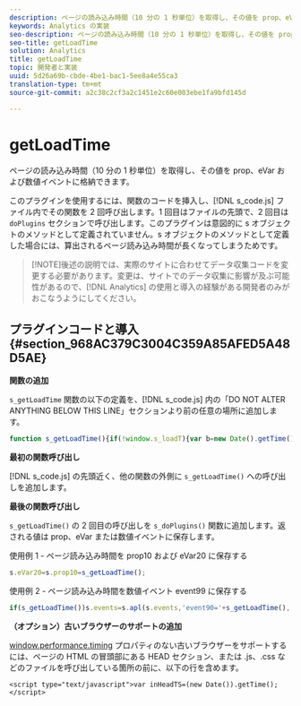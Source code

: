 ```yaml
---
description: ページの読み込み時間（10 分の 1 秒単位）を取得し、その値を prop、eVar および数値イベントに格納できます。
keywords: Analytics の実装
seo-description: ページの読み込み時間（10 分の 1 秒単位）を取得し、その値を prop、eVar および数値イベントに格納できます。
seo-title: getLoadTime
solution: Analytics
title: getLoadTime
topic: 開発者と実装
uuid: 5d26a69b-cbde-4be1-bac1-5ee8a4e55ca3
translation-type: tm+mt
source-git-commit: a2c38c2cf3a2c1451e2c60e003ebe1fa9bfd145d

---
```



# getLoadTime

ページの読み込み時間（10 分の 1 秒単位）を取得し、その値を prop、eVar および数値イベントに格納できます。

このプラグインを使用するには、関数のコードを挿入し、[!DNL s_code.js] ファイル内でその関数を 2 回呼び出します。1 回目はファイルの先頭で、2 回目は `doPlugins` セクションで呼び出します。このプラグインは意図的に s オブジェクトのメソッドとして定義されていません。s オブジェクトのメソッドとして定義した場合には、算出されるページ読み込み時間が長くなってしまうためです。

> [!NOTE]後述の説明では、実際のサイトに合わせてデータ収集コードを変更する必要があります。変更は、サイトでのデータ収集に影響が及ぶ可能性があるので、[!DNL Analytics] の使用と導入の経験がある開発者のみがおこなうようにしてください。

## プラグインコードと導入 {#section_968AC379C3004C359A85AFED5A48D5AE}

**関数の追加**

`s_getLoadTime` 関数の以下の定義を、[!DNL s_code.js] 内の「DO NOT ALTER ANYTHING BELOW THIS LINE」セクションより前の任意の場所に追加します。

```js
function s_getLoadTime(){if(!window.s_loadT){var b=new Date().getTime(),o=window.performance?performance.timing:0,a=o?o.requestStart:window.inHeadTS||0;s_loadT=a?Math.round((b-a)/100):''}return s_loadT}
```

**最初の関数呼び出し**

[!DNL s_code.js] の先頭近く、他の関数の外側に `s_getLoadTime()` への呼び出しを追加します。

**最後の関数呼び出し**

`s_getLoadTime()` の 2 回目の呼び出しを `s_doPlugins()` 関数に追加します。返される値は prop、eVar または数値イベントに保存します。

使用例 1 - ページ読み込み時間を prop10 および eVar20 に保存する

```js
s.eVar20=s.prop10=s_getLoadTime();
```

使用例 2 - ページ読み込み時間を数値イベント event99 に保存する

```js
if(s_getLoadTime())s.events=s.apl(s.events,'event90='+s_getLoadTime(),',',1);
```

**（オプション）古いブラウザーのサポートの追加**

[window.performance.timing](https://www.html5rocks.com/en/tutorials/webperformance/basics/) プロパティのない古いブラウザーをサポートするには、ページの HTML の冒頭部にある HEAD セクション、または .js、.css などのファイルを呼び出している箇所の前に、以下の行を含めます。

```
<script type="text/javascript">var inHeadTS=(new Date()).getTime();</script>
```

